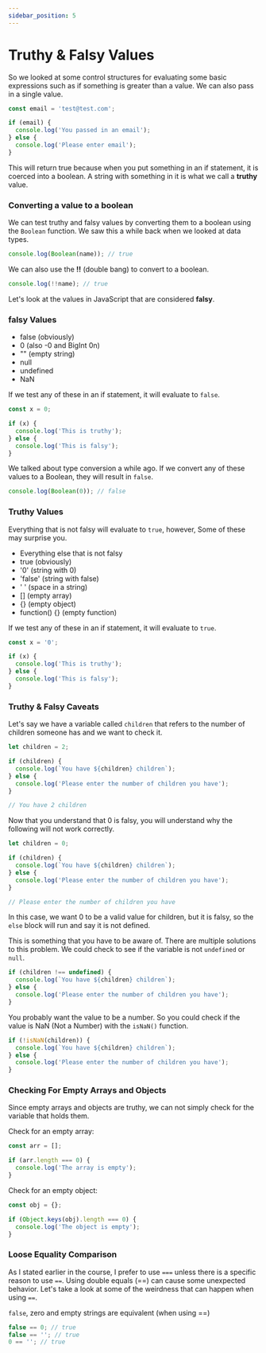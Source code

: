 ```yaml
---
sidebar_position: 5
---
```


# Truthy & Falsy Values

So we looked at some control structures for evaluating some basic expressions such as if something is greater than a value. We can also pass in a single value.

```js
const email = 'test@test.com';

if (email) {
  console.log('You passed in an email');
} else {
  console.log('Please enter email');
}
```

This will return true because when you put something in an if statement, it is coerced into a boolean. A string with something in it is what we call a **truthy** value.

### Converting a value to a boolean

We can test truthy and falsy values by converting them to a boolean using the `Boolean` function. We saw this a while back when we looked at data types.

```js
console.log(Boolean(name)); // true
```

We can also use the **!!** (double bang) to convert to a boolean.

```js
console.log(!!name); // true
```

Let's look at the values in JavaScript that are considered **falsy**.

### falsy Values

- false (obviously)
- 0 (also -0 and BigInt 0n)
- "" (empty string)
- null
- undefined
- NaN

If we test any of these in an if statement, it will evaluate to `false`.

```js
const x = 0;

if (x) {
  console.log('This is truthy');
} else {
  console.log('This is falsy');
}
```

We talked about type conversion a while ago. If we convert any of these values to a Boolean, they will result in `false`.

```js
console.log(Boolean(0)); // false
```

### Truthy Values

Everything that is not falsy will evaluate to `true`, however, Some of these may surprise you.

- Everything else that is not falsy
- true (obviously)
- '0' (string with 0)
- 'false' (string with false)
- ' ' (space in a string)
- [] (empty array)
- {} (empty object)
- function() {} (empty function)

If we test any of these in an if statement, it will evaluate to `true`.

```js
const x = '0';

if (x) {
  console.log('This is truthy');
} else {
  console.log('This is falsy');
}
```

### Truthy & Falsy Caveats
Let's say we have a variable called `children` that refers to the number of children someone has and we want to check it.

```js
let children = 2;

if (children) {
  console.log(`You have ${children} children`);
} else {
  console.log('Please enter the number of children you have');
}

// You have 2 children
```

Now that you understand that 0 is falsy, you will understand why the following will not work correctly.

```js
let children = 0;

if (children) {
  console.log(`You have ${children} children`);
} else {
  console.log('Please enter the number of children you have');
}

// Please enter the number of children you have
```

In this case, we want 0 to be a valid value for children, but it is falsy, so the `else` block will run and say it is not defined.

This is something that you have to be aware of. There are multiple solutions to this problem. We could check to see if the variable is not `undefined` or `null`.

```js
if (children !== undefined) {
  console.log(`You have ${children} children`);
} else {
  console.log('Please enter the number of children you have');
}
```

You probably want the value to be a number. So you could check if the value is NaN (Not a Number) with the `isNaN()` function.

```js
if (!isNaN(children)) {
  console.log(`You have ${children} children`);
} else {
  console.log('Please enter the number of children you have');
}
```

### Checking For Empty Arrays and Objects

Since empty arrays and objects are truthy, we can not simply check for the variable that holds them.

Check for an empty array:

```js
const arr = [];

if (arr.length === 0) {
  console.log('The array is empty');
}
```

Check for an empty object:

```js
const obj = {};

if (Object.keys(obj).length === 0) {
  console.log('The object is empty');
}
```

### Loose Equality Comparison

As I stated earlier in the course, I prefer to use `===` unless there is a specific reason to use `==`. Using double equals (==) can cause some unexpected behavior. Let's take a look at some of the weirdness that can happen when using `==`.

`false`, zero and empty strings are equivalent (when using ==)

```JavaScript
false == 0; // true
false == ''; // true
0 == ''; // true
```
